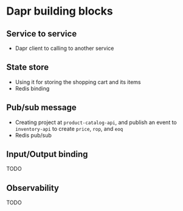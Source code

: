 # Dapr building blocks

## Service to service

- Dapr client to calling to another service

## State store

- Using it for storing the shopping cart and its items
- Redis binding

## Pub/sub message

- Creating project at `product-catalog-api`, and publish an event to `inventory-api` to create `price`, `rop`, and `eoq`
- Redis pub/sub

## Input/Output binding

TODO

## Observability

TODO